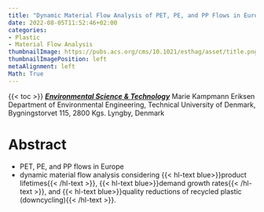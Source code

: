 ```yaml
---
title: "Dynamic Material Flow Analysis of PET, PE, and PP Flows in Europe: Evaluation of the Potential for Circular Economy"
date: 2022-08-05T11:52:46+02:00
categories:
- Plastic
- Material Flow Analysis
thumbnailImage: https://pubs.acs.org/cms/10.1021/esthag/asset/title.png
thumbnailImagePosition: left
metaAlignment: left
Math: True
---
```

<!--more-->
{{< toc >}}
[***Environmental Science & Technology***](https://pubs.acs.org/doi/full/10.1021/acs.est.0c03435)
Marie Kampmann Eriksen
Department of Environmental Engineering, Technical University of Denmark, Bygningstorvet 115, 2800 Kgs. Lyngby, Denmark
# Abstract
* PET, PE, and PP flows in Europe
* dynamic material flow analysis considering {{< hl-text blue>}}product lifetimes{{< /hl-text >}}, {{< hl-text blue>}}demand growth rates{{< /hl-text >}}, and {{< hl-text blue>}}quality reductions of recycled plastic (downcycling){{< /hl-text >}}.
